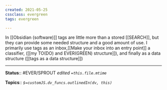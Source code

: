 ```yaml
---
created: 2021-05-25
cssclass: evergreen
tags: evergreen

---
```


In [[Obsidian (software)]] tags are little more than a stored [[SEARCH]], but they can provide some needed structure and a good amount of use. I primarily use tags as an inbox,[[Make your inbox into an entry point]] a classifier, ([[my TO(DO) and EVER(GREEN) structure]]), and finally as a data structure ([[tags as a data structure]])

---

**Status**:: #EVER/SPROUT 
*edited `=this.file.mtime`*

**Topics**:: 
*`$=customJS.dv_funcs.outlinedIn(dv, this)`*

